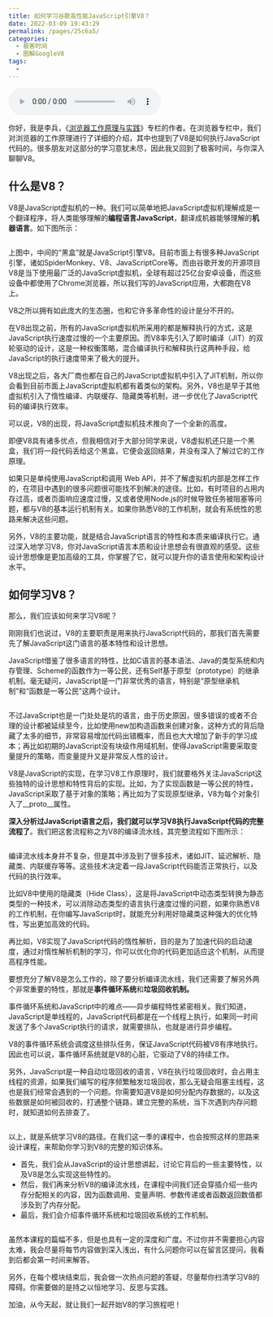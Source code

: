 ```yaml
---
title: 如何学习谷歌高性能JavaScript引擎V8？
date: 2022-03-09 19:43:29
permalink: /pages/25c6a5/
categories:
  - 极客时间
  - 图解GoogleV8
tags:
  - 
---
```

<audio title="开篇词.如何学习谷歌高性能JavaScript引擎V8？" src="https://static001.geekbang.org/resource/audio/ef/b1/ef76d1d1048d55598e0b0b8b761891b1.mp3" controls="controls"></audio> 
<p>你好，我是李兵，《<a href="https://time.geekbang.org/column/intro/216?utm_term=zeusQYFJN&amp;utm_source=app&amp;utm_medium=geektime&amp;utm_campaign=216-end&amp;utm_content=v8zhuanlankaipianci0316">浏览器工作原理与实践</a>》专栏的作者。在浏览器专栏中，我们对浏览器的工作原理进行了详细的介绍，其中也提到了V8是如何执行JavaScript代码的。很多朋友对这部分的学习意犹未尽，因此我又回到了极客时间，与你深入聊聊V8。</p><h2>什么是V8？</h2><p>V8是JavaScript虚拟机的一种。我们可以简单地把JavaScript虚拟机理解成是一个翻译程序，将人类能够理解的<strong>编程语言JavaScript</strong>，翻译成机器能够理解的<strong>机器语言</strong>。如下图所示：</p><p><img src="https://static001.geekbang.org/resource/image/8a/a1/8a40fd003baa9be179fe2e55a1be5fa1.jpg" alt="" title="JavaScript引擎"></p><p>上图中，中间的“黑盒”就是JavaScript引擎V8。目前市面上有很多种JavaScript引擎，诸如SpiderMonkey、V8、JavaScriptCore等。而由谷歌开发的开源项目V8是当下使用最广泛的JavaScript虚拟机，全球有超过25亿台安卓设备，而这些设备中都使用了Chrome浏览器，所以我们写的JavaScript应用，大都跑在V8上。</p><p>V8之所以拥有如此庞大的生态圈，也和它许多革命性的设计是分不开的。</p><p>在V8出现之前，所有的JavaScript虚拟机所采用的都是解释执行的方式，这是JavaScript执行速度过慢的一个主要原因。而V8率先引入了即时编译（JIT）的双轮驱动的设计，这是一种权衡策略，混合编译执行和解释执行这两种手段，给JavaScript的执行速度带来了极大的提升。</p><!-- [[[read_end]]] --><p>V8出现之后，各大厂商也都在自己的JavaScript虚拟机中引入了JIT机制，所以你会看到目前市面上JavaScript虚拟机都有着类似的架构。另外，V8也是早于其他虚拟机引入了惰性编译、内联缓存、隐藏类等机制，进一步优化了JavaScript代码的编译执行效率。</p><p>可以说，V8的出现，将JavaScript虚拟机技术推向了一个全新的高度。</p><p>即便V8具有诸多优点，但我相信对于大部分同学来说，V8虚拟机还只是一个黑盒，我们将一段代码丢给这个黑盒，它便会返回结果，并没有深入了解过它的工作原理。</p><p>如果只是单纯使用JavaScript和调用 Web  API，并不了解虚拟机内部是怎样工作的，在项目中遇到的很多问题很可能找不到解决的途径。比如，有时项目的占用内存过高，或者页面响应速度过慢，又或者使用Node.js的时候导致任务被阻塞等问题，都与V8的基本运行机制有关。如果你熟悉V8的工作机制，就会有系统性的思路来解决这些问题。</p><p>另外，V8的主要功能，就是结合JavaScript语言的特性和本质来编译执行它。通过深入地学习V8，你对JavaScript语言本质和设计思想会有很直观的感受。这些设计思想像是更加高级的工具，你掌握了它，就可以提升你的语言使用和架构设计水平。</p><h2>如何学习V8？</h2><p>那么，我们应该如何来学习V8呢？</p><p>刚刚我们也说过，V8的主要职责是用来执行JavaScript代码的，那我们首先需要先了解JavaScript这门语言的基本特性和设计思想。</p><p>JavaScript借鉴了很多语言的特性，比如C语言的基本语法、Java的类型系统和内存管理、Scheme的函数作为一等公民，还有Self基于原型（prototype）的继承机制。毫无疑问，JavaScript是一门非常优秀的语言，特别是“原型继承机制”和“函数是一等公民”这两个设计。</p><p><img src="https://static001.geekbang.org/resource/image/f8/7a/f8fb9e3570b88152f9ab7b6b8d385c7a.jpg" alt="" title="JavaScript的设计思想"></p><p>不过JavaScript也是一门处处是坑的语言，由于历史原因，很多错误的或者不合理的设计都被延续至今，比如使用new加构造函数来创建对象，这种方式的背后隐藏了太多的细节，非常容易增加代码出错概率，而且也大大增加了新手的学习成本；再比如初期的JavaScript没有块级作用域机制，使得JavaScript需要采取变量提升的策略，而变量提升又是非常反人性的设计。</p><p>V8是JavaScript的实现，在学习V8工作原理时，我们就要格外关注JavaScript这些独特的设计思想和特性背后的实现。比如，为了实现函数是一等公民的特性，JavaScript采取了基于对象的策略；再比如为了实现原型继承，V8为每个对象引入了__proto__属性。</p><p><strong>深入分析过JavaScript语言之后，我们就可以学习V8执行JavaScript代码的完整流程了</strong>。我们把这套流程称之为V8的编译流水线，其完整流程如下图所示：</p><p><img src="https://static001.geekbang.org/resource/image/8a/54/8a34ae8c1a7a0f87e19b1384a025e354.jpg" alt="" title="V8编译流水线"></p><p>编译流水线本身并不复杂，但是其中涉及到了很多技术，诸如JIT、延迟解析、隐藏类、内联缓存等等。这些技术决定着一段JavaScript代码能否正常执行，以及代码的执行效率。</p><p>比如V8中使用的隐藏类（Hide Class），这是将JavaScript中动态类型转换为静态类型的一种技术，可以消除动态类型的语言执行速度过慢的问题，如果你熟悉V8的工作机制，在你编写JavaScript时，就能充分利用好隐藏类这种强大的优化特性，写出更加高效的代码。</p><p>再比如，V8实现了JavaScript代码的惰性解析，目的是为了加速代码的启动速度，通过对惰性解析机制的学习，你可以优化你的代码更加适应这个机制，从而提高程序性能。</p><p>要想充分了解V8是怎么工作的，除了要分析编译流水线，我们还需要了解另外两个非常重要的特性，那就是<strong>事件循环系统</strong>和<strong>垃圾回收机制。</strong></p><p>事件循环系统和JavaScript中的难点——异步编程特性紧密相关。我们知道，JavaScript是单线程的，JavaScript代码都是在一个线程上执行，如果同一时间发送了多个JavaScript执行的请求，就需要排队，也就是进行异步编程。</p><p>V8的事件循环系统会调度这些排队任务，保证JavaScript代码被V8有序地执行。因此也可以说，事件循环系统就是V8的心脏，它驱动了V8的持续工作。</p><p>另外，JavaScript是一种自动垃圾回收的语言，V8在执行垃圾回收时，会占用主线程的资源，如果我们编写的程序频繁触发垃圾回收，那么无疑会阻塞主线程，这也是我们经常会遇到的一个问题。你需要知道V8是如何分配内存数据的，以及这些数据是如何被回收的，打通整个链路，建立完整的系统，当下次遇到内存问题时，就知道如何去排查了。</p><p><img src="https://static001.geekbang.org/resource/image/90/43/90228d5cc0afbaaa4cca3fbdb1349243.jpg" alt="" title="V8知识图谱，可以点击放大查看"></p><p>以上，就是系统学习V8的路径。在我们这一季的课程中，也会按照这样的思路来设计课程，来帮助你学习到V8的完整的知识体系。</p><ul>
<li>首先，我们会从JavaScript的设计思想讲起，讨论它背后的一些主要特性，以及V8是怎么实现这些特性的。</li>
<li>然后，我们再来分析V8的编译流水线，在课程中间我们还会穿插介绍一些内存分配相关的内容，因为函数调用、变量声明、参数传递或者函数返回数值都涉及到了内存分配。</li>
<li>最后，我们会介绍事件循环系统和垃圾回收系统的工作机制。</li>
</ul><p><img src="https://static001.geekbang.org/resource/image/26/e3/2684822c6cb6b453c6f4abb3d89822e3.jpg" alt="" title="专栏目录"></p><p>虽然本课程的篇幅不多，但是也具有一定的深度和广度。不过你并不需要担心内容太难，我会尽量将每节内容做到深入浅出，有什么问题你可以在留言区提问，我看到后都会第一时间来解答。</p><p>另外，在每个模块结束后，我会做一次热点问题的答疑，尽量帮你扫清学习V8的障碍。你需要做的是持之以恒地学习、反思与实践。</p><p>加油，从今天起，就让我们一起开始V8的学习旅程吧！</p>